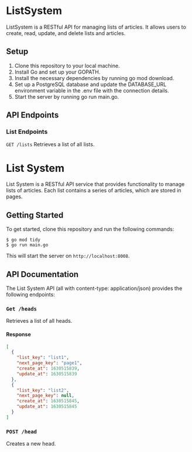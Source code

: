 # ListSystem
ListSystem is a RESTful API for managing lists of articles. It allows users to create, read, update, and delete lists and articles.

## Setup
1. Clone this repository to your local machine.
2. Install Go and set up your GOPATH.
3. Install the necessary dependencies by running go mod download.
4. Set up a PostgreSQL database and update the DATABASE_URL environment variable in the .env file with the connection details.
5. Start the server by running go run main.go.

## API Endpoints
### List Endpoints
`GET /lists` 
Retrieves a list of all lists.

# List System

List System is a RESTful API service that provides functionality to manage lists of articles. Each list contains a series of articles, which are stored in pages. 

## Getting Started

To get started, clone this repository and run the following commands:
```
$ go mod tidy
$ go run main.go
```

This will start the server on `http://localhost:8008`.

## API Documentation

The List System API (all with content-type: application/json) provides the following endpoints:

### `Get /heads`
Retrieves a list of all heads.
#### Response
```json
[
  {
    "list_key": "list1",
    "next_page_key": "page1",
    "create_at": 1630515839,
    "update_at": 1630515839
  },
  {
    "list_key": "list2",
    "next_page_key": null,
    "create_at": 1630515845,
    "update_at": 1630515845
  }
]
```
### `POST /head`
Creates a new head.


